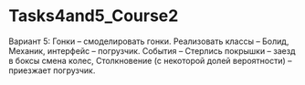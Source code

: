 # Tasks4and5_Course2
Вариант 5: Гонки – смоделировать гонки. Реализовать классы – Болид, Механик, интерфейс – погрузчик. 
События – Стерлись покрышки – заезд в боксы смена колес, Столкновение (с некоторой долей вероятности) – приезжает погрузчик.
